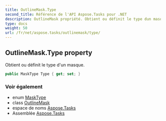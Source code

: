 ```yaml
---
title: OutlineMask.Type
second_title: Référence de l'API Aspose.Tasks pour .NET
description: OutlineMask propriété. Obtient ou définit le type dun masque.
type: docs
weight: 50
url: /fr/net/aspose.tasks/outlinemask/type/
---
```

## OutlineMask.Type property

Obtient ou définit le type d'un masque.

```csharp
public MaskType Type { get; set; }
```

### Voir également

* enum [MaskType](../../masktype/)
* class [OutlineMask](../)
* espace de noms [Aspose.Tasks](../../outlinemask/)
* Assemblée [Aspose.Tasks](../../../)


